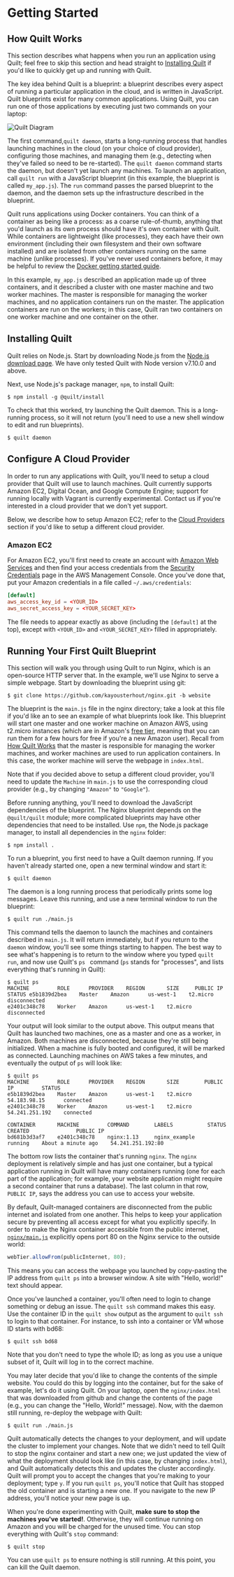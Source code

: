# Getting Started

## How Quilt Works

This section describes what happens when you run an application using Quilt;
feel free to skip this section and head straight to [Installing
Quilt](#installing-quilt) if you'd like to quickly get up and running with
Quilt.

The key idea behind Quilt is a blueprint: a blueprint describes every aspect of
running a particular application in the cloud, and is written in JavaScript.
Quilt blueprints exist for many common applications.  Using Quilt, you can run
one of those applications by executing just two commands on your laptop:

![Quilt Diagram](Quilt_Diagram.png)

The first command,`quilt daemon`, starts a long-running process that handles
launching machines in the cloud (on your choice of cloud provider), configuring
those machines, and managing them (e.g., detecting when they've failed so need
to be re-started).  The `quilt daemon` command starts the daemon, but doesn't
yet launch any machines. To launch an application, call `quilt run` with a
JavaScript blueprint (in this example, the blueprint is called `my_app.js`).
The `run` command passes the parsed blueprint to the daemon, and the daemon
sets up the infrastructure described in the blueprint.

Quilt runs applications using Docker containers. You can think of a container
as being like a process: as a coarse rule-of-thumb, anything that you'd launch
as its own process should have it's own container with Quilt.  While containers 
are lightweight (like processes), they each have their own environment
(including their own filesystem and their own software installed) and are
isolated from other containers running on the same machine (unlike processes). 
If you've never used containers before, it may be helpful to review the
[Docker getting started guide](https://docs.docker.com/get-started).

In this example, `my_app.js` described an application made up of three
containers, and it described a cluster with one master machine and two worker
machines.  The master is responsible for managing the worker machines, and no
application containers run on the master.  The application containers are run on
the workers; in this case, Quilt ran two containers on one worker machine and
one container on the other.

## Installing Quilt

Quilt relies on Node.js.  Start by downloading Node.js from the [Node.js
download page](https://nodejs.org/en/download/).  We have only tested Quilt with
Node version v7.10.0 and above.

Next, use Node.js's package manager, `npm`, to install Quilt:

```console
$ npm install -g @quilt/install
```

To check that this worked, try launching the Quilt daemon.  This is a
long-running process, so it will not return (you'll need to use a new shell
window to edit and run blueprints).

```console
$ quilt daemon
```

## Configure A Cloud Provider

In order to run any applications with Quilt, you'll need to setup a cloud
provider that Quilt will use to launch machines.  Quilt currently supports
Amazon EC2, Digital Ocean, and Google Compute Engine; support for running
locally with Vagrant is currently experimental.  Contact us if you're interested
in a cloud provider that we don't yet support.

Below, we describe how to setup Amazon EC2; refer to the
[Cloud Providers](#cloud-provider-configuration) section if you'd like to setup
a different cloud provider.

### Amazon EC2

For Amazon EC2, you'll first need to create an account with [Amazon Web
Services](https://aws.amazon.com/ec2/) and then find your access credentials
from the
[Security Credentials](https://console.aws.amazon.com/iam/home?#security_credential)
page in the AWS Management Console.
Once you've done that, put your Amazon credentials in a file called
`~/.aws/credentials`:

```conf
[default]
aws_access_key_id = <YOUR_ID>
aws_secret_access_key = <YOUR_SECRET_KEY>
```

The file needs to appear exactly as above (including the `[default]` at the
top), except with `<YOUR_ID>` and `<YOUR_SECRET_KEY>` filled in appropriately.

## Running Your First Quilt Blueprint

This section will walk you through using Quilt to run Nginx, which is an
open-source HTTP server that.  In the example, we'll use Nginx to serve a
simple webpage. Start by downloading the blueprint using git:

```console
$ git clone https://github.com/kayousterhout/nginx.git -b website
```

The blueprint is the `main.js` file in the nginx directory; take a look at this
file if you'd like an to see an example of what blueprints look like.  This
blueprint will start one master and one worker machine on Amazon AWS, using
t2.micro instances (which are in Amazon's
[free tier](https://aws.amazon.com/free/), meaning that you can run them for
a few hours for free if you're a new Amazon user).  Recall from [How Quilt Works](#how-quilt-works) that the
master is responsible for managing the worker machines, and worker machines are
used to run application containers.  In this case, the worker machine will
serve the webpage in `index.html`.

Note that if you decided
above to setup a different cloud provider, you'll need to update the `Machine`
in `main.js` to use the corresponding cloud provider (e.g., by changing
`"Amazon"` to `"Google"`).

Before running anything, you'll need to download the JavaScript dependencies of
the blueprint.  The Nginx blueprint depends on the `@quilt/quilt` module; more
complicated blueprints may have other dependencies that need to be installed.
Use `npm`, the Node.js package manager, to install all dependencies in the
`nginx` folder:

```console
$ npm install .
```

To run a blueprint, you first need to have a Quilt daemon running.  If you
haven't already started one, open a new terminal window and start it:

```console
$ quilt daemon
```

The daemon is a long running process that periodically prints some log messages.
Leave this running, and use a new terminal window to run the blueprint:

```console
$ quilt run ./main.js
```

This command tells the daemon to launch the machines and containers described in
`main.js`.  It will return immediately, but if you return to the `daemon`
window, you'll see some things starting to happen.  The best way to see what's
happening is to return to the window where you typed `quilt run`, and now
use Quilt's `ps	` command (`ps` stands for "processes", and lists everything
that's running in Quilt):

```console
$ quilt ps
MACHINE         ROLE      PROVIDER    REGION       SIZE     PUBLIC IP    STATUS e5b1839d2bea    Master    Amazon      us-west-1    t2.micro              disconnected
e2401c348c78    Worker    Amazon      us-west-1    t2.micro              disconnected
```

Your output will look similar to the output above.  This output means that Quilt
has launched two machines, one as a master and one as a worker, in Amazon.  Both
machines are disconnected, because they're still being initialized. When a
machine is fully booted and configured, it will be marked as connected.
Launching machines on AWS takes a few minutes, and eventually the output of
`ps` will look like:

```console
$ quilt ps
MACHINE         ROLE      PROVIDER    REGION       SIZE        PUBLIC IP         STATUS
e5b1839d2bea    Master    Amazon      us-west-1    t2.micro    54.183.98.15      connected
e2401c348c78    Worker    Amazon      us-west-1    t2.micro    54.241.251.192    connected

CONTAINER       MACHINE         COMMAND        LABELS           STATUS     CREATED               PUBLIC IP
bd681b3d3af7    e2401c348c78    nginx:1.13     nginx_example    running    About a minute ago    54.241.251.192:80
```

The bottom row lists the container that's running `nginx`.  The `nginx`
deployment is relatively simple and has just one container, but a typical
application running in Quilt will have many containers running (one for each
part of the application; for example, your website application might require a
second container that runs a database).  The last column in that row,
`PUBLIC IP`, says the address you can use to access your website.

By default, Quilt-managed containers are disconnected from the public internet
and isolated from one another. This helps to keep your application secure by
preventing all access except for what you explicitly specify.
In order to make the Nginx container accessible
from the public internet,
[`nginx/main.js`](https://github.com/quilt/nginx/blob/master/main.js) explicitly
opens port 80 on the Nginx service to the outside world:

```javascript
webTier.allowFrom(publicInternet, 80);
```

This means you can
access the webpage you launched by copy-pasting the IP address from `quilt ps`
into a browser window.  A site with "Hello, world!" text should appear.

Once you've launched a container, you'll often need to login to change something
or debug an issue.  The `quilt ssh` command makes this easy.  Use the container
ID in the `quilt show` output as the argument to `quilt ssh` to login to that
container. For instance, to ssh into a container or VM whose ID starts with
bd68:

```console
$ quilt ssh bd68
```

Note that you don't need to type the whole ID; as long as you use a unique
subset of it, Quilt will log in to the correct machine.

You may later decide that you'd like to change the contents of the simple
website.  You could do this by logging into the container, but for the sake of
example, let's do it using Quilt.  On your laptop, open the `nginx/index.html`
that was downloaded from github and change the contents of the page (e.g., you
can change the "Hello, World!" message).  Now, with the daemon still running,
re-deploy the webpage with Quilt:

```console
$ quilt run ./main.js
```

Quilt automatically detects the changes to your deployment, and will update the
cluster to implement your changes.  Note that we didn't need to tell Quilt to
stop the nginx container and start a new one; we just updated the view of what
the deployment should look like (in this case, by changing `index.html`), and
Quilt automatically detects this and updates the cluster accordingly.  Quilt
will prompt you to accept the changes that you're making to your deployment;
type `y`.  If you run `quilt ps`, you'll notice that Quilt has stopped the old
container and is starting a new one.  If you navigate to the new IP address,
you'll notice your new page is up.

When you're done experimenting with Quilt, __make sure to stop the machines
you've started!__.  Otherwise, they will continue running on Amazon and you will
be charged for the unused time.  You can stop everything with Quilt's `stop`
command:

```console
$ quilt stop
```

You can use `quilt ps` to ensure nothing is still running.  At this point, you
can kill the Quilt daemon.
